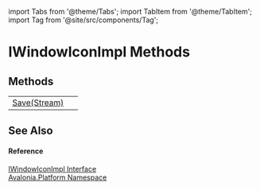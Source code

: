import Tabs from '@theme/Tabs'; 
import TabItem from '@theme/TabItem'; 
import Tag from '@site/src/components/Tag'; 

# IWindowIconImpl Methods




## Methods
<table>
<tr>
<td><a href="M_Avalonia_Platform_IWindowIconImpl_Save">Save(Stream)</a></td>
<td> </td>
</tr>
</table>

## See Also


#### Reference
<a href="T_Avalonia_Platform_IWindowIconImpl">IWindowIconImpl Interface</a>  
<a href="N_Avalonia_Platform">Avalonia.Platform Namespace</a>  
